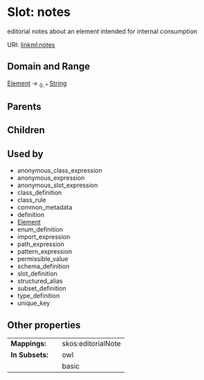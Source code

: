 
# Slot: notes


editorial notes about an element intended for internal consumption

URI: [linkml:notes](https://w3id.org/linkml/notes)


## Domain and Range

[Element](Element.md) &#8594;  <sub>0..\*</sub> [String](types/String.md)

## Parents


## Children


## Used by

 * anonymous_class_expression
 * anonymous_expression
 * anonymous_slot_expression
 * class_definition
 * class_rule
 * common_metadata
 * definition
 * [Element](Element.md)
 * enum_definition
 * import_expression
 * path_expression
 * pattern_expression
 * permissible_value
 * schema_definition
 * slot_definition
 * structured_alias
 * subset_definition
 * type_definition
 * unique_key

## Other properties

|  |  |  |
| --- | --- | --- |
| **Mappings:** | | skos:editorialNote |
| **In Subsets:** | | owl |
|  | | basic |

